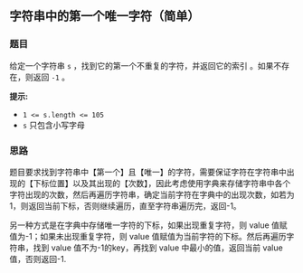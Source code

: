 ## 字符串中的第一个唯一字符（简单）

### 题目

给定一个字符串 `s` ，找到它的第一个不重复的字符，并返回它的索引 。如果不存在，则返回 `-1` 。

**提示:**

- `1 <= s.length <= 105`
- `s` 只包含小写字母

### 思路

题目要求找到字符串中【第一个】且【唯一】的字符，需要保证字符在字符串中出现的【下标位置】以及其出现的【次数】，因此考虑使用字典来存储字符串中各个字符出现的次数，然后再遍历字符串，确定当前字符在字典中的出现次数，如若为1，则返回当前下标，否则继续遍历，直至字符串遍历完，返回-1。

另一种方式是在字典中存储唯一字符的下标，如果出现重复字符，则 value 值赋值为-1；如果未出现重复字符，则 value 值赋值为当前字符的下标。然后再遍历字符串，找到 value 值不为-1的key，再找到 value 中最小的值，返回当前 value 值，否则返回-1.